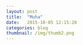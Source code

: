 ```yaml
---
layout: post
title:  "Muha"
date:   2015-10-05 12:15:28
categories: blog
thumbnail: /img/thumb2.png
---
```

